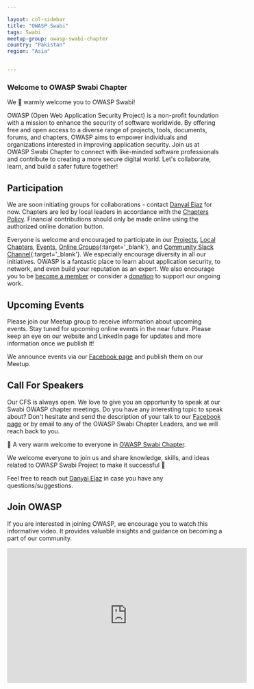 ```yaml
---

layout: col-sidebar
title: "OWASP Swabi"
tags: Swabi
meetup-group: owasp-swabi-chapter
country: "Pakistan"
region: "Asia"


---
```


### Welcome to OWASP Swabi Chapter

We 👋 warmly welcome you to OWASP Swabi! 

OWASP (Open Web Application Security Project) is a non-profit foundation with a mission to enhance the security of software worldwide. By offering free and open access to a diverse range of projects, tools, documents, forums, and chapters, OWASP aims to empower individuals and organizations interested in improving application security. Join us at OWASP Swabi Chapter to connect with like-minded software professionals and contribute to creating a more secure digital world.
Let's collaborate, learn, and build a safer future together!

## Participation
We are soon initiating groups for collaborations - contact [Danyal Ejaz](mailto:danyal.ejaz@owasp.org) for now. 
Chapters are led by local leaders in accordance with the [Chapters Policy](/www-policy/operational/chapters). 
Financial contributions should only be made online using the authorized online donation button. 

Everyone is welcome and encouraged to participate in our [Projects](/projects/), [Local Chapters](/chapters/), [Events](/events/), [Online Groups](https://groups.google.com/a/owasp.com/){:target='_blank'}, and [Community Slack Channel](https://owasp.slack.com/){:target='_blank'}. We especially encourage diversity in all our initiatives. OWASP is a fantastic place to learn about application security, to network, and even build your reputation as an expert. We also encourage you to be [become a member](/membership/) or consider a [donation](/donate/) to support our ongoing work.

## Upcoming Events

Please join our Meetup group to receive information about upcoming events.
Stay tuned for upcoming online events in the near future. 
Please keep an eye on our website and LinkedIn page for updates and more information once we publish it!

We announce events via our [Facebook page](https://www.facebook.com/owaspswabi/) and publish them on our Meetup.

## Call For Speakers
Our CFS is always open. We love to give you an opportunity to speak at our Swabi OWASP chapter meetings.
Do you have any interesting topic to speak about? Don't hesitate and send the description of your talk to our 
[Facebook page](https://www.facebook.com/owaspswabi/) or by email to any of the OWASP Swabi Chapter Leaders, 
and we will reach back to you.

👋 A very warm welcome to everyone in [OWASP Swabi Chapter](https://owasp.org/www-chapter-swabi/).

We welcome everyone to join us and share knowledge, skills, and ideas related to OWASP Swabi Project to make it successful 🙂

Feel free to reach out [Danyal Ejaz](mailto:danyal.ejaz@owasp.org) in case you have any questions/suggestions.

## Join OWASP 
If you are interested in joining OWASP, we encourage you to watch this informative video. It provides valuable insights and guidance on becoming a part of our community.

<iframe width="560" height="315" src="https://www.youtube.com/embed/T2tlcZsYtko" frameborder="0" allow="accelerometer; autoplay; clipboard-write; encrypted-media; gyroscope; picture-in-picture" allowfullscreen></iframe>

